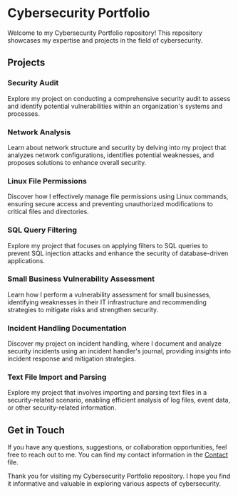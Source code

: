 # Cybersecurity Portfolio

Welcome to my Cybersecurity Portfolio repository! This repository showcases my expertise and projects in the field of cybersecurity. 

## Projects

### Security Audit
Explore my project on conducting a comprehensive security audit to assess and identify potential vulnerabilities within an organization's systems and processes.

### Network Analysis
Learn about network structure and security by delving into my project that analyzes network configurations, identifies potential weaknesses, and proposes solutions to enhance overall security.

### Linux File Permissions
Discover how I effectively manage file permissions using Linux commands, ensuring secure access and preventing unauthorized modifications to critical files and directories.

### SQL Query Filtering
Explore my project that focuses on applying filters to SQL queries to prevent SQL injection attacks and enhance the security of database-driven applications.

### Small Business Vulnerability Assessment
Learn how I perform a vulnerability assessment for small businesses, identifying weaknesses in their IT infrastructure and recommending strategies to mitigate risks and strengthen security.

### Incident Handling Documentation
Discover my project on incident handling, where I document and analyze security incidents using an incident handler's journal, providing insights into incident response and mitigation strategies.

### Text File Import and Parsing
Explore my project that involves importing and parsing text files in a security-related scenario, enabling efficient analysis of log files, event data, or other security-related information.

## Get in Touch

If you have any questions, suggestions, or collaboration opportunities, feel free to reach out to me. You can find my contact information in the [Contact](./contact.md) file.

Thank you for visiting my Cybersecurity Portfolio repository. I hope you find it informative and valuable in exploring various aspects of cybersecurity.
